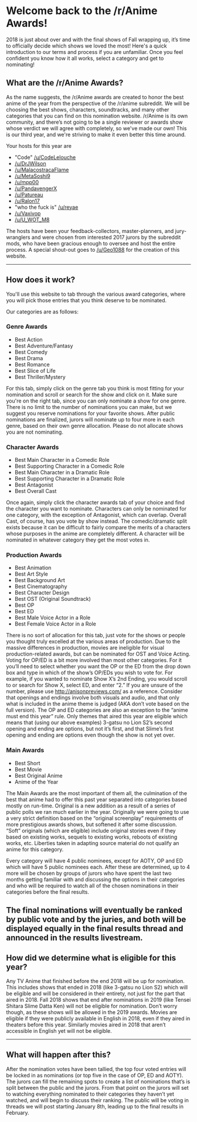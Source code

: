 # Welcome back to the /r/Anime Awards!

2018 is just about over and with the final shows of Fall wrapping up, it’s time to officially decide which shows we loved the most! Here's a quick introduction to our terms and process if you are unfamiliar. Once you feel confident you know how it all works, select a category and get to nominating!

## What are the /r/Anime Awards?

As the name suggests, the /r/Anime awards are created to honor the best anime of the year from the perspective of the /r/anime subreddit. We will be choosing the best shows, characters, soundtracks, and many other categories that you can find on this nomination website. /r/Anime is its own community, and there’s not going to be a single reviewer or awards show whose verdict we will agree with completely, so we've made our own! This is our third year, and we're striving to make it even better this time around.

Your hosts for this year are

* "Code" [/u/CodeLelouche](https://www.reddit.com/user/CodeLelouche)
* [/u/DrJWilson](https://www.reddit.com/user/DrJWilson)
* [/u/MalacostracaFlame](https://www.reddit.com/user/MalacostracaFlame)
* [/u/MetaSoshi9](https://www.reddit.com/user/MetaSoshi9)
* [/u/mpp00](https://www.reddit.com/user/mpp00)
* [/u/PandavengerX](https://www.reddit.com/user/PandavengerX)
* [/u/Patureau](https://www.reddit.com/user/Patureau)
* [/u/Ralon17](https://www.reddit.com/user/Ralon17)
* "who the fuck is" [/u/reyae](https://www.reddit.com/user/reyae)
* [/u/Vaxivop](https://www.reddit.com/user/Vaxivop)
* [/u/U_WOT_M8](https://www.reddit.com/user/U_WOT_M8)

The hosts have been your feedback-collectors, master-planners, and jury-wranglers and were chosen from interested 2017 jurors by the subreddit mods, who have been gracious enough to oversee and host the entire process. A special shout-out goes to [/u/Geo1088](https://www.reddit.com/user/Geo1088) for the creation of this website.

---

## How does it work?

You'll use this website to tab through the various award categories, where you will pick those entries that you think deserve to be nominated.

Our categories are as follows:

### Genre Awards

* Best Action
* Best Adventure/Fantasy
* Best Comedy
* Best Drama
* Best Romance
* Best Slice of Life
* Best Thriller/Mystery

For this tab, simply click on the genre tab you think is most fitting for your nomination and scroll or search for the show and click on it. Make sure you're on the right tab, since you can only nominate a show for one genre. There is no limit to the number of nominations you can make, but we suggest you reserve nominations for your favorite shows. After public nominations are finalized, jurors will nominate up to four more in each genre, based on their own genre allocation. Please do not allocate shows you are not nominating.

### Character Awards

* Best Main Character in a Comedic Role
* Best Supporting Character in a Comedic Role
* Best Main Character in a Dramatic Role
* Best Supporting Character in a Dramatic Role
* Best Antagonist
* Best Overall Cast

Once again, simply click the character awards tab of your choice and find the character you want to nominate. Characters can only be nominated for one category, with the exception of Antagonist, which can overlap. Overall Cast, of course, has you vote by show instead. The comedic/dramatic split exists because it can be difficult to fairly compare the merits of a characters whose purposes in the anime are completely different. A character will be nominated in whatever category they get the most votes in.

### Production Awards

* Best Animation
* Best Art Style
* Best Background Art
* Best Cinematography
* Best Character Design
* Best OST (Original Soundtrack)
* Best OP
* Best ED
* Best Male Voice Actor in a Role
* Best Female Voice Actor in a Role

There is no sort of allocation for this tab, just vote for the shows or people you thought truly excelled at the various areas of production. Due to the massive differences in production, movies are ineligible for visual production-related awards, but can be nominated for OST and Voice Acting. Voting for OP/ED is a bit more involved than most other categories. For it you’ll need to select whether you want the OP or the ED from the drop down box and type in which of the show’s OP/EDs you wish to vote for. For example, if you wanted to nominate Show X’s 2nd Ending, you would scroll to or search for Show X, select ED, and enter “2.” If you are unsure of the number, please use http://anisonpreviews.com/ as a reference. Consider that openings and endings involve both visuals and audio, and that only what is included in the anime theme is judged (AKA don’t vote based on the full version). The OP and ED categories are also an exception to the “anime must end this year” rule. Only themes that aired this year are eligible which means that (using our above examples) 3-gatsu no Lion S2’s second opening and ending are options, but not it’s first, and that Slime’s first opening and ending are options even though the show is not yet over.

### Main Awards

* Best Short
* Best Movie
* Best Original Anime
* Anime of the Year

The Main Awards are the most important of them all, the culmination of the best that anime had to offer this past year separated into categories based mostly on run-time. Original is a new addition as a result of a series of public polls we ran much earlier in the year. Originally we were going to use a very strict definition based on the “original screenplay” requirements of more prestigious awards shows, but softened it after some discussion. “Soft” originals (which are eligible) include original stories even if they based on existing works, sequels to existing works, reboots of existing works, etc. Liberties taken in adapting source material do not qualify an anime for this category.

Every category will have 4 public nominees, except for AOTY, OP and ED which will have 5 public nominees each. After these are determined, up to 4 more will be chosen by groups of jurors who have spent the last two months getting familiar with and discussing the options in their categories and who will be required to watch all of the chosen nominations in their categories before the final results.

The final nominations will eventually be ranked by public vote and by the juries, and both will be displayed equally in the final results thread and announced in the results livestream.
---

## How did we determine what is eligible for this year?

Any TV Anime that finished before the end 2018 will be up for nomination. This includes shows that ended in 2018 (like 3-gatsu no Lion S2) which will be eligible and will be considered in their entirety, not just for the part that aired in 2018. Fall 2018 shows that end after nominations in 2019 (like Tensei Shitara Slime Datta Ken) will not be eligible for nomination. Don’t worry though, as these shows will be allowed in the 2019 awards.
Movies are eligible if they were publicly available in English in 2018, even if they aired in theaters before this year. Similarly movies aired in 2018 that aren’t accessible in English yet will not be eligible.

---

## What will happen after this?

After the nomination votes have been tallied, the top four voted entries will be locked in as nominations (or top five in the case of OP, ED and AOTY). The jurors can fill the remaining spots to create a list of nominations that’s is split between the public and the jurors. From that point on the jurors will set to watching everything nominated to their categories they haven’t yet watched, and will begin to discuss their ranking. The public will be voting in threads we will post starting January 8th, leading up to the final results in February.
